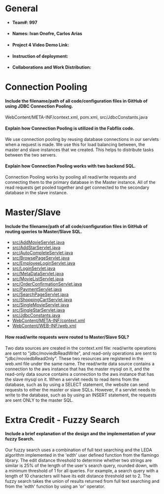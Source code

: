 # General
- #### Team#: 997

- #### Names: Ivan Onofre, Carlos Arias

- #### Project 4 Video Demo Link:

- #### Instruction of deployment:

- #### Collaborations and Work Distribution:


# Connection Pooling
#### Include the filename/path of all code/configuration files in GitHub of using JDBC Connection Pooling.
WebContent/META-INF/context.xml, pom.xml, src/JdbcConstants.java
#### Explain how Connection Pooling is utilized in the Fabflix code.
We use connection pooling by reusing database connections in our servlets when a request is made. We use this for load 
balancing between, the master and slave instances that we created. This helps to distribute tasks between the two servers.
#### Explain how Connection Pooling works with two backend SQL.
Connection Pooling works by pooling all read/write requests and connecting them to the primary database in the Master 
instance. All of the read requests get pooled together and get connected to the secondary database in the slave instance.
    

# Master/Slave
#### Include the filename/path of all code/configuration files in GitHub of routing queries to Master/Slave SQL.
  - [src/AddMovieServlet.java](src/AddMovieServlet.java)
  - [src/AddStarServlet.java](src/AddStarServlet.java)
  - [src/AutoCompleteServlet.java](src/AutoCompleteServlet.java)
  - [src/BrowsePageServlet.java](src/BrowsePageServlet.java)
  - [src/EmployeeLoginServlet.java](src/EmployeeLoginServlet.java)
  - [src/LoginServlet.java](src/LoginServlet.java)
  - [src/MetaDataServlet.java](src/MetaDataServlet.java)
  - [src/MovieListServlet.java](src/MovieListServlet.java)
  - [src/OrderConfirmationServlet.java](src/OrderConfirmationServlet.java)
  - [src/PaymentServlet.java](src/PaymentServlet.java)
  - [src/SearchPageServlet.java](src/SearchPageServlet.java)
  - [src/ShoppingCartServlet.java](src/ShoppingCartServlet.java)
  - [src/SingleMovieServlet.java](src/SingleMovieServlet.java)
  - [src/SingleStarServlet.java](src/SingleStarServlet.java)
  - [src/JdbcConstants.java](src/JdbcConstants.java)
  - [WebContent/META-INF/context.xml](WebContent/META-INF/context.xml)
  - [WebContent/WEB-INF/web.xml](WebContent/WEB-INF/web.xml)

#### How read/write requests were routed to Master/Slave SQL?
Two data sources are created in the context.xml file: read/write operations are sent to "jdbc/moviedbReadWrite", and 
read-only operations are sent to "jdbc/moviedbReadOnly". These two resources are registered in the web.xml file under 
the same name. The read/write data source contains a connection to the aws instance that has the master mysql on it, and 
the read-only data source contains a connection to the aws instance that has the slave mysql on it. When a servlet needs
to read items from the database, such as by using a SELECT statement, the website can send requests to either the master
or slave SQLs. However, if a servlet needs to write to the database, such as by using an INSERT statement, the requests 
are sent ONLY to the master SQL.

# Extra Credit - Fuzzy Search
####  Include a brief explanation of the design and the implementation of your fuzzy Search.
Our fuzzy search uses a combination of full text searching and the LEDA algorithm implemented in the 'edth' user defined
function from the flamingo library. The edit distance threshold to determine whether two strings are similar is 25% of 
the length of the user's search query, rounded down, with a minimum threshold of 1 for all queries. For example, a
search query with a length of 10 characters will have its edit distance threshold set to 2. The fuzzy search takes the 
union of results returned from full text searching and from the 'edth' function by using an 'or' operator.
